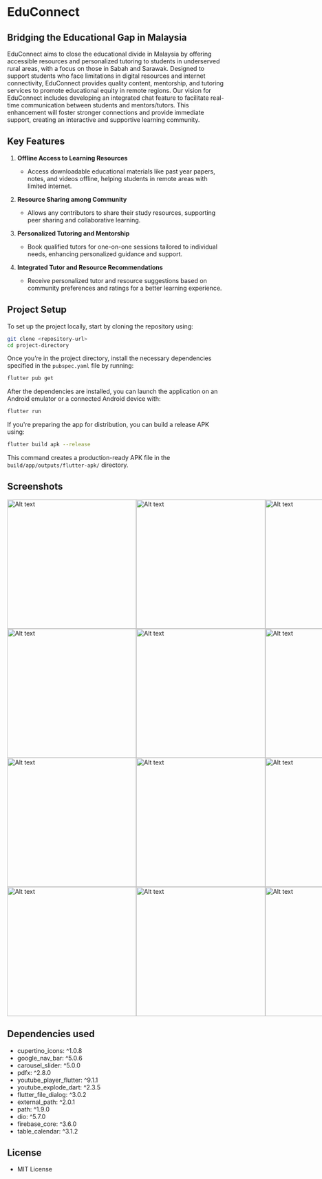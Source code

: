 # EduConnect

## Bridging the Educational Gap in Malaysia

EduConnect aims to close the educational divide in Malaysia by offering accessible resources and personalized tutoring to students in underserved rural areas, with a focus on those in Sabah and Sarawak. Designed to support students who face limitations in digital resources and internet connectivity, EduConnect provides quality content, mentorship, and tutoring services to promote educational equity in remote regions. Our vision for EduConnect includes developing an integrated chat feature to facilitate real-time communication between students and mentors/tutors. This enhancement will foster stronger connections and provide immediate support, creating an interactive and supportive learning community.

## Key Features

1. **Offline Access to Learning Resources**
   - Access downloadable educational materials like past year papers, notes, and videos offline, helping students in remote areas with limited internet.

2. **Resource Sharing among Community**
   - Allows any contributors to share their study resources, supporting peer sharing and collaborative learning.

3. **Personalized Tutoring and Mentorship**
   - Book qualified tutors for one-on-one sessions tailored to individual needs, enhancing personalized guidance and support.

4. **Integrated Tutor and Resource Recommendations**
   - Receive personalized tutor and resource suggestions based on community preferences and ratings for a better learning experience.

## Project Setup

To set up the project locally, start by cloning the repository using:
```bash
git clone <repository-url>
cd project-directory
```
Once you’re in the project directory, install the necessary dependencies specified in the `pubspec.yaml` file by running:
```bash
flutter pub get
```
After the dependencies are installed, you can launch the application on an Android emulator or a connected Android device with:
```bash
flutter run
```
If you're preparing the app for distribution, you can build a release APK using:
```bash
flutter build apk --release
```
This command creates a production-ready APK file in the `build/app/outputs/flutter-apk/` directory.

## Screenshots
<div style="display: flex; justify-content: space-around;">
   <img src="https://github.com/zw-weng/EduConnect-Xcode/blob/main/app_screen/12.jpeg" alt="Alt text" width="300"/>
   <img src="https://github.com/zw-weng/EduConnect-Xcode/blob/main/app_screen/11.jpeg" alt="Alt text" width="300"/>
   <img src="https://github.com/zw-weng/EduConnect-Xcode/blob/main/app_screen/10.jpeg" alt="Alt text" width="300"/>
</div>
<div style="display: flex; justify-content: space-around;">
   <img src="https://github.com/zw-weng/EduConnect-Xcode/blob/main/app_screen/4.jpeg" alt="Alt text" width="300"/>
   <img src="https://github.com/zw-weng/EduConnect-Xcode/blob/main/app_screen/6.jpeg" alt="Alt text" width="300"/>
   <img src="https://github.com/zw-weng/EduConnect-Xcode/blob/main/app_screen/2.jpeg" alt="Alt text" width="300"/>
</div>
<div style="display: flex; justify-content: space-around;">
   <img src="https://github.com/zw-weng/EduConnect-Xcode/blob/main/app_screen/1.jpeg" alt="Alt text" width="300"/>
   <img src="https://github.com/zw-weng/EduConnect-Xcode/blob/main/app_screen/8.jpeg" alt="Alt text" width="300"/>
   <img src="https://github.com/zw-weng/EduConnect-Xcode/blob/main/app_screen/5.jpeg" alt="Alt text" width="300"/>
</div>
<div style="display: flex; justify-content: space-around;">
   <img src="https://github.com/zw-weng/EduConnect-Xcode/blob/main/app_screen/3.jpeg" alt="Alt text" width="300"/>
   <img src="https://github.com/zw-weng/EduConnect-Xcode/blob/main/app_screen/9.jpeg" alt="Alt text" width="300"/>
   <img src="https://github.com/zw-weng/EduConnect-Xcode/blob/main/app_screen/7.jpeg" alt="Alt text" width="300"/>
</div>

## Dependencies used
- cupertino_icons: ^1.0.8
- google_nav_bar: ^5.0.6
- carousel_slider: ^5.0.0
- pdfx: ^2.8.0
- youtube_player_flutter: ^9.1.1
- youtube_explode_dart: ^2.3.5
- flutter_file_dialog: ^3.0.2
- external_path: ^2.0.1
- path: ^1.9.0
- dio: ^5.7.0
- firebase_core: ^3.6.0
- table_calendar: ^3.1.2

## License
- MIT License
